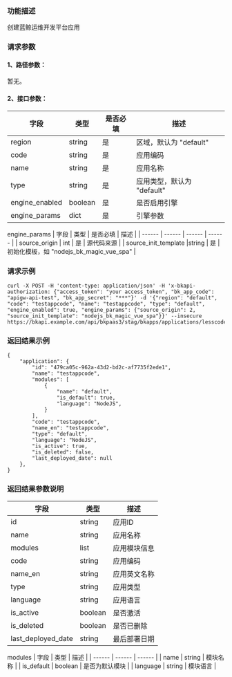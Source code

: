 ### 功能描述
创建蓝鲸运维开发平台应用

### 请求参数

#### 1、路径参数：
暂无。

#### 2、接口参数：

| 字段 |   类型 |  是否必填 | 描述 |
| ------ | ------ | ------ | ------ |
| region | string | 是   | 区域，默认为 "default" |
| code | string | 是 | 应用编码 |
| name | string | 是 | 应用名称 |
| type | string | 是 | 应用类型，默认为 "default" |
| engine_enabled | boolean | 是 | 是否启用引擎 |
| engine_params | dict | 是 | 引擎参数 |

engine_params
| 字段 |   类型 |  是否必填 | 描述 |
| ------ | ------ | ------ | ------ |
| source_origin    |  int |  是  | 源代码来源 |
| source_init_template |string  | 是 | 初始化模板，如 "nodejs_bk_magic_vue_spa" |

### 请求示例
```
curl -X POST -H 'content-type: application/json' -H 'x-bkapi-authorization: {"access_token": "your access_token", "bk_app_code": "apigw-api-test", "bk_app_secret": "***"}' -d '{"region": "default", "code": "testappcode", "name": "testappcode", "type": "default", "engine_enabled": true, "engine_params": {"source_origin": 2, "source_init_template": "nodejs_bk_magic_vue_spa"}}' --insecure https://bkapi.example.com/api/bkpaas3/stag/bkapps/applications/lesscode/
```

### 返回结果示例
```
{
    "application": {
        "id": "479ca05c-962a-43d2-bd2c-af7735f2ede1",
        "name": "testappcode",
        "modules": [
            {
                "name": "default",
                "is_default": true,
                "language": "NodeJS",
            }
        ],
        "code": "testappcode",
        "name_en": "testappcode",
        "type": "default",
        "language": "NodeJS",
        "is_active": true,
        "is_deleted": false,
        "last_deployed_date": null
    },
}
```

### 返回结果参数说明

| 字段 |   类型 | 描述 |
| ------ | ------ | ------ |
| id | string | 应用ID |
| name | string | 应用名称 |
| modules | list | 应用模块信息 |
| code | string | 应用编码 |
| name_en | string | 应用英文名称 |
| type | string | 应用类型 |
| language | string | 应用语言 |
| is_active | boolean | 是否激活 |
| is_deleted | boolean | 是否已删除 |
| last_deployed_date | string | 最后部署日期 |

modules
| 字段 |   类型 | 描述 |
| ------ | ------ | ------ |
| name | string | 模块名称 |
| is_default | boolean | 是否为默认模块 |
| language | string | 模块语言 |